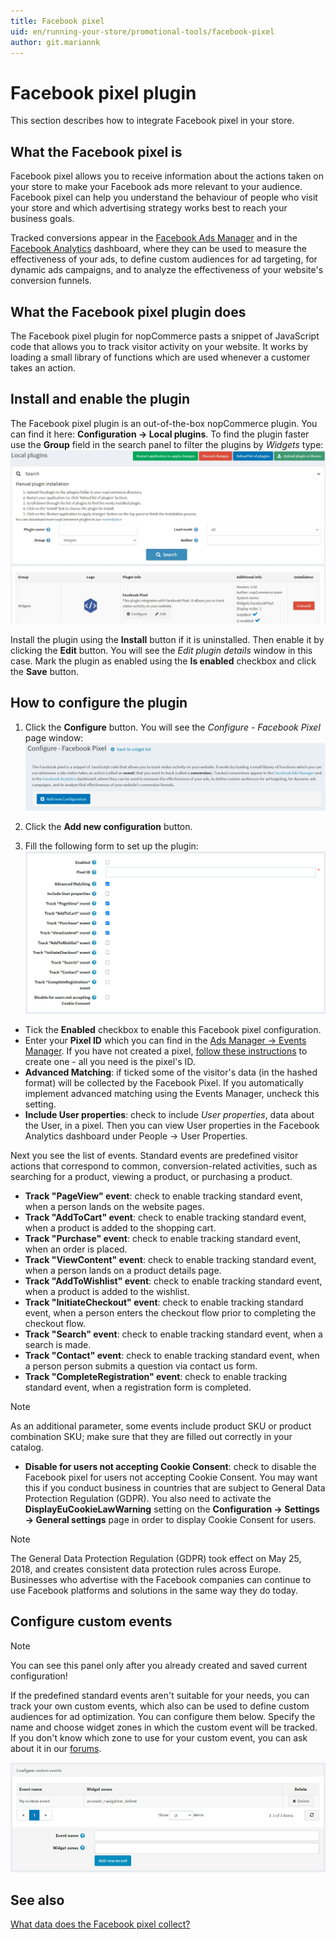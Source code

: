 ```yaml
---
title: Facebook pixel
uid: en/running-your-store/promotional-tools/facebook-pixel
author: git.mariannk
---
```


# Facebook pixel plugin

This section describes how to integrate Facebook pixel in your store.

## What the Facebook pixel is

Facebook pixel allows you to receive information about the actions taken on your store to make your Facebook ads more relevant to your audience. Facebook pixel can help you understand the behaviour of people who visit your store and which advertising strategy works best to reach your business goals.

Tracked conversions appear in the [Facebook Ads Manager](https://www.facebook.com/adsmanager) and in the [Facebook Analytics](https://business.facebook.com/analytics) dashboard, where they can be used to measure the effectiveness of your ads, to define custom audiences for ad targeting, for dynamic ads campaigns, and to analyze the effectiveness of your website's conversion funnels.

## What the Facebook pixel plugin does

The Facebook pixel plugin for nopCommerce pasts a snippet of JavaScript code that allows you to track visitor activity on your website. It works by loading a small library of functions which are used whenever a customer takes an action.

## Install and enable the plugin

The Facebook pixel plugin is an out-of-the-box nopCommerce plugin. You can find it here: **Configuration → Local plugins**. To find the plugin faster use the **Group** field in the search panel to filter the plugins by *Widgets* type: ![Find the plugin](_static/facebook-pixel/plugin-list.jpg)

Install the plugin using the **Install** button if it is uninstalled. Then enable it by clicking the **Edit** button. You will see the *Edit plugin details* window in this case. Mark the plugin as enabled using the **Is enabled** checkbox and click the **Save** button.

## How to configure the plugin

1. Click the **Configure** button. You will see the *Configure - Facebook Pixel* page window: ![Configure - Facebook Pixel](_static/facebook-pixel/configure-window.jpg)

1. Click the **Add new configuration** button.
1. Fill the following form to set up the plugin: ![Form](_static/facebook-pixel/form.jpg)

* Tick the **Enabled** checkbox to enable this Facebook pixel configuration.
* Enter your **Pixel ID** which you can find in the [Ads Manager → Events Manager](https://business.facebook.com/events_manager). If you have not created a pixel, [follow these instructions](https://www.facebook.com/business/help/952192354843755) to create one - all you need is the pixel's ID.
* **Advanced Matching**: if ticked some of the visitor's data (in the hashed format) will be collected by the Facebook Pixel. If you automatically implement advanced matching using the Events Manager, uncheck this setting.
* **Include User properties**: check to include *User properties*, data about the User, in a pixel. Then you can view User properties in the Facebook Analytics dashboard under People → User Properties.

Next you see the list of events. Standard events are predefined visitor actions that correspond to common, conversion-related activities, such as searching for a product, viewing a product, or purchasing a product.

* **Track "PageView" event**: check to enable tracking standard event, when a person lands on the website pages.
* **Track "AddToCart" event**: check to enable tracking standard event, when a product is added to the shopping cart.
* **Track "Purchase" event**: check to enable tracking standard event, when an order is placed.
* **Track "ViewContent" event**: check to enable tracking standard event, when a person lands on a product details page.
* **Track "AddToWishlist" event**: check to enable tracking standard event, when a product is added to the wishlist.
* **Track "InitiateCheckout" event**: check to enable tracking standard event, when a person enters the checkout flow prior to completing the checkout flow.
* **Track "Search" event**: check to enable tracking standard event, when a search is made.
* **Track "Contact" event**: check to enable tracking standard event, when a person person submits a question via contact us form.
* **Track "CompleteRegistration" event**: check to enable tracking standard event, when a registration form is completed.

> [!NOTE]
> 
> As an additional parameter, some events include product SKU or product combination SKU; make sure that they are filled out correctly in your catalog.

* **Disable for users not accepting Cookie Consent**: check to disable the Facebook pixel for users not accepting Cookie Consent. You may want this if you conduct business in countries that are subject to General Data Protection Regulation (GDPR). You also need to activate the **DisplayEuCookieLawWarning** setting on the **Configuration → Settings → General settings** page in order to display Cookie Consent for users.

> [!NOTE]
> 
> The General Data Protection Regulation (GDPR) took effect on May 25, 2018, and creates consistent data protection rules across Europe. Businesses who advertise with the Facebook companies can continue to use Facebook platforms and solutions in the same way they do today.

## Configure custom events

> [!NOTE]
> 
> You can see this panel only after you already created and saved current configuration!

If the predefined standard events aren't suitable for your needs, you can track your own custom events, which also can be used to define custom audiences for ad optimization. You can configure them below. Specify the name and choose widget zones in which the custom event will be tracked. If you don't know which zone to use for your custom event, you can ask about it in our [forums](https://www.nopcommerce.com/boards).

![Configure custom events](_static/facebook-pixel/custom-events.jpg)

## See also

[What data does the Facebook pixel collect?](https://developers.facebook.com/docs/facebook-pixel/support#pixelcollect)
